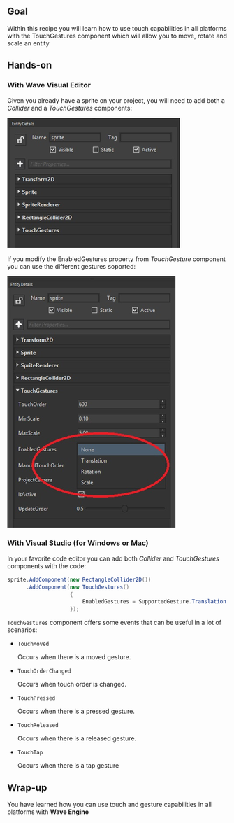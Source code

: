 ## Goal

Within this recipe you will learn how to use touch capabilities in all platforms with the TouchGestures component which will allow you to move, rotate and scale an entity

## Hands-on

### With Wave Visual Editor

Given you already have a sprite on your project, you will need to add both a _Collider_ and a _TouchGestures_ components:

![](images/TouchGestures/ColliderAndTouchGesturesComponents.jpg)

If you modify the EnabledGestures property from _TouchGesture_ component you can use the different gestures soported:

![](images/TouchGestures/TouchGesturesOptions.jpg)

### With Visual Studio (for Windows or Mac)

In your favorite code editor you can add both _Collider_ and _TouchGestures_ components with the code:

```C#
sprite.AddComponent(new RectangleCollider2D())
      .AddComponent(new TouchGestures() 
                    { 
                        EnabledGestures = SupportedGesture.Translation
                    });
```
`TouchGestures` component offers some events that can be useful in a lot of scenarios:

* `TouchMoved`

    Occurs when there is a moved gesture.

* `TouchOrderChanged`

    Occurs when touch order is changed.

* `TouchPressed`

    Occurs when there is a pressed gesture.

* `TouchReleased`
    
    Occurs when there is a released gesture.

* `TouchTap`

    Occurs when there is a tap gesture

## Wrap-up

You have learned how you can use touch and gesture capabilities in all platforms with **Wave Engine**